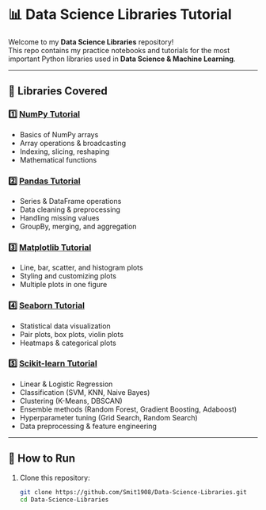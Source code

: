 # 📊 Data Science Libraries Tutorial

Welcome to my **Data Science Libraries** repository!  
This repo contains my practice notebooks and tutorials for the most important Python libraries used in **Data Science & Machine Learning**.

---

## 📂 Libraries Covered

### 1️⃣ [NumPy Tutorial](./Numpy%20Tutorial)
- Basics of NumPy arrays
- Array operations & broadcasting
- Indexing, slicing, reshaping
- Mathematical functions

### 2️⃣ [Pandas Tutorial](./Pandas%20Tutorial)
- Series & DataFrame operations
- Data cleaning & preprocessing
- Handling missing values
- GroupBy, merging, and aggregation

### 3️⃣ [Matplotlib Tutorial](./Matplotlib%20Tutorial)
- Line, bar, scatter, and histogram plots
- Styling and customizing plots
- Multiple plots in one figure

### 4️⃣ [Seaborn Tutorial](./Seaborn%20Tutorial)
- Statistical data visualization
- Pair plots, box plots, violin plots
- Heatmaps & categorical plots

### 5️⃣ [Scikit-learn Tutorial](./Scikit-learn%20Tutorial)
- Linear & Logistic Regression
- Classification (SVM, KNN, Naive Bayes)
- Clustering (K-Means, DBSCAN)
- Ensemble methods (Random Forest, Gradient Boosting, Adaboost)
- Hyperparameter tuning (Grid Search, Random Search)
- Data preprocessing & feature engineering

---

## 🚀 How to Run
1. Clone this repository:
   ```bash
   git clone https://github.com/Smit1908/Data-Science-Libraries.git
   cd Data-Science-Libraries
